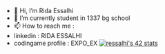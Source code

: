 - 👋 Hi, I’m Rida Essalhi
- 🌱 I’m currently student in 1337 bg school
- 📫 How to reach me :
- linkedin : RIDA ESSALHI
- codingame profile : EXPO_EX
[![ressalhi's 42 stats](https://badge.mediaplus.ma/binary/ressalhi)](https://github.com/oakoudad/badge42)
